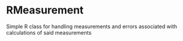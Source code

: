 # RMeasurement
Simple R class for handling measurements and errors associated with calculations of said measurements
